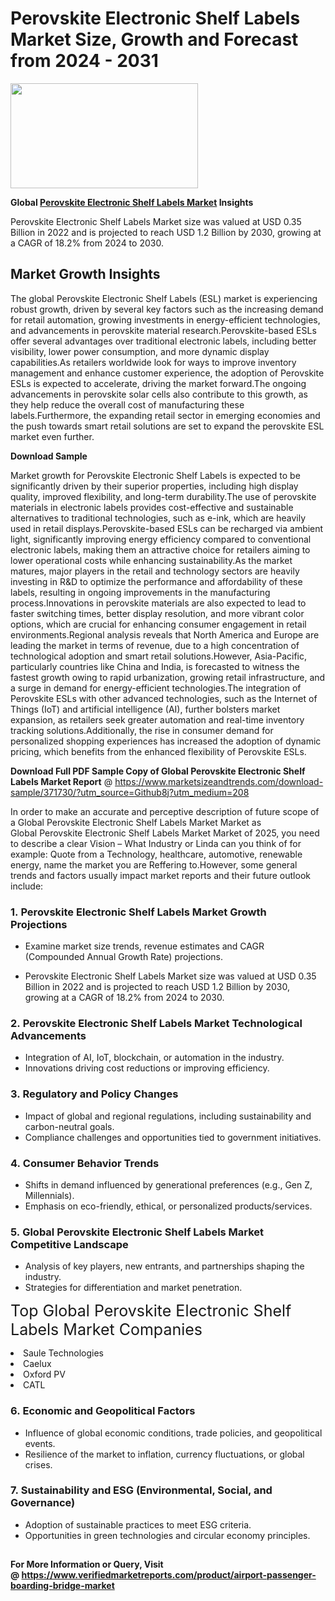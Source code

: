<H1>Perovskite Electronic Shelf Labels Market Size, Growth and Forecast from 2024 - 2031</H1><img class="aligncenter size-medium wp-image-584254" src="https://thirdeyenews.in/wp-content/uploads/2024/09/Global-Market-Research-300x168.jpeg" alt="" width="300" height="168" /><p><strong>Global&nbsp;<a href="https://www.marketsizeandtrends.com/download-sample/371730/?utm_source=Github8j?utm_medium=208">Perovskite Electronic Shelf Labels Market</a> Insights</strong></p><p>Perovskite Electronic Shelf Labels Market size was valued at USD 0.35 Billion in 2022 and is projected to reach USD 1.2 Billion by 2030, growing at a CAGR of 18.2% from 2024 to 2030.</p><p><h2>Market Growth Insights</h2> <p>The global Perovskite Electronic Shelf Labels (ESL) market is experiencing robust growth, driven by several key factors such as the increasing demand for retail automation, growing investments in energy-efficient technologies, and advancements in perovskite material research.Perovskite-based ESLs offer several advantages over traditional electronic labels, including better visibility, lower power consumption, and more dynamic display capabilities.As retailers worldwide look for ways to improve inventory management and enhance customer experience, the adoption of Perovskite ESLs is expected to accelerate, driving the market forward.The ongoing advancements in perovskite solar cells also contribute to this growth, as they help reduce the overall cost of manufacturing these labels.Furthermore, the expanding retail sector in emerging economies and the push towards smart retail solutions are set to expand the perovskite ESL market even further.</p> <p><strong>Download Sample</strong></p> <p>Market growth for Perovskite Electronic Shelf Labels is expected to be significantly driven by their superior properties, including high display quality, improved flexibility, and long-term durability.The use of perovskite materials in electronic labels provides cost-effective and sustainable alternatives to traditional technologies, such as e-ink, which are heavily used in retail displays.Perovskite-based ESLs can be recharged via ambient light, significantly improving energy efficiency compared to conventional electronic labels, making them an attractive choice for retailers aiming to lower operational costs while enhancing sustainability.As the market matures, major players in the retail and technology sectors are heavily investing in R&D to optimize the performance and affordability of these labels, resulting in ongoing improvements in the manufacturing process.Innovations in perovskite materials are also expected to lead to faster switching times, better display resolution, and more vibrant color options, which are crucial for enhancing consumer engagement in retail environments.Regional analysis reveals that North America and Europe are leading the market in terms of revenue, due to a high concentration of technological adoption and smart retail solutions.However, Asia-Pacific, particularly countries like China and India, is forecasted to witness the fastest growth owing to rapid urbanization, growing retail infrastructure, and a surge in demand for energy-efficient technologies.The integration of Perovskite ESLs with other advanced technologies, such as the Internet of Things (IoT) and artificial intelligence (AI), further bolsters market expansion, as retailers seek greater automation and real-time inventory tracking solutions.Additionally, the rise in consumer demand for personalized shopping experiences has increased the adoption of dynamic pricing, which benefits from the enhanced flexibility of Perovskite ESLs.</p> <p><span class=""><strong>Download Full PDF Sample Copy of Global Perovskite Electronic Shelf Labels Market Report</strong> @ <a href="https://www.marketsizeandtrends.com/download-sample/371730/?utm_source=Github8j?utm_medium=208" target="_blank">https://www.marketsizeandtrends.com/download-sample/371730/?utm_source=Github8j?utm_medium=208</a></span></p><p>In order to make an accurate and perceptive description of future scope of a Global&nbsp;Perovskite Electronic Shelf Labels Market Market as Global&nbsp;Perovskite Electronic Shelf Labels Market Market of 2025, you need to describe a clear Vision &ndash; What Industry or Linda can you think of for example: Quote from a Technology, healthcare, automotive, renewable energy, name the market you are Reffering to.However, some general trends and factors usually impact market reports and their future outlook include:</p><h3>1.&nbsp;<strong>Perovskite Electronic Shelf Labels Market Growth Projections</strong></h3><ul><li>Examine market size trends, revenue estimates and CAGR (Compounded Annual Growth Rate) projections.</li><li><p>Perovskite Electronic Shelf Labels Market size was valued at USD 0.35 Billion in 2022 and is projected to reach USD 1.2 Billion by 2030, growing at a CAGR of 18.2% from 2024 to 2030.</p></li></ul><h3>2.&nbsp;<strong>Perovskite Electronic Shelf Labels Market Technological Advancements</strong></h3><ul><li>Integration of AI, IoT, blockchain, or automation in the industry.</li><li>Innovations driving cost reductions or improving efficiency.</li></ul><h3>3.&nbsp;<strong>Regulatory and Policy Changes</strong></h3><ul><li>Impact of global and regional regulations, including sustainability and carbon-neutral goals.</li><li>Compliance challenges and opportunities tied to government initiatives.</li></ul><h3>4.&nbsp;<strong>Consumer Behavior Trends</strong></h3><ul><li>Shifts in demand influenced by generational preferences (e.g., Gen Z, Millennials).</li><li>Emphasis on eco-friendly, ethical, or personalized products/services.</li></ul><h3>5.&nbsp;<strong>Global Perovskite Electronic Shelf Labels Market Competitive Landscape</strong></h3><ul><li>Analysis of key players, new entrants, and partnerships shaping the industry.</li><li>Strategies for differentiation and market penetration.</li></ul><p data-pm-slice="1 1 []"><span style="color: inherit; font-family: inherit; font-size: 25px;">Top Global Perovskite Electronic Shelf Labels Market Companies</span></p><div class="" data-test-id=""><p><li>Saule Technologies</li><li> Caelux</li><li> Oxford PV</li><li> CATL</li></p></div><h3>6.&nbsp;<strong>Economic and Geopolitical Factors</strong></h3><ul><li>Influence of global economic conditions, trade policies, and geopolitical events.</li><li>Resilience of the market to inflation, currency fluctuations, or global crises.</li></ul><h3>7.&nbsp;<strong>Sustainability and ESG (Environmental, Social, and Governance)</strong></h3><ul><li>Adoption of sustainable practices to meet ESG criteria.</li><li>Opportunities in green technologies and circular economy principles.</li></ul><h2><strong style="font-size: 14px;">For More Information or Query, Visit @&nbsp;</strong><a style="background-color: #ffffff; font-size: 14px;" href="https://www.marketsizeandtrends.com/report/perovskite-electronic-shelf-labels-market/" target="_blank">https://www.verifiedmarketreports.com/product/airport-passenger-boarding-bridge-market</a></h2>